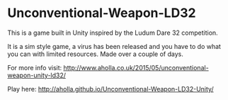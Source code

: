 # Unconventional-Weapon-LD32

This is a game built in Unity inspired by the Ludum Dare 32 competition.

It is a sim style game, a virus has been released and you have to do what you can with limited resources. Made over a couple of days.

For more info visit: http://www.aholla.co.uk/2015/05/unconventional-weapon-unity-ld32/

Play here: http://aholla.github.io/Unconventional-Weapon-LD32-Unity/


